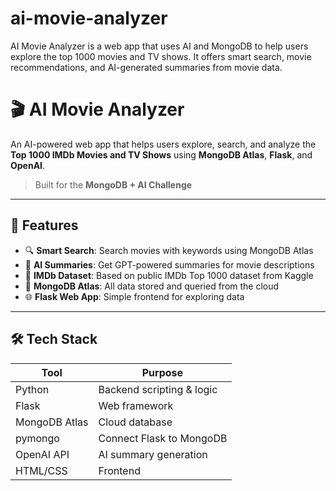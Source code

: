 # ai-movie-analyzer
AI Movie Analyzer is a web app that uses AI and MongoDB to help users explore the top 1000 movies and TV shows. It offers smart search, movie recommendations, and AI-generated summaries from movie data.
# 🎬 AI Movie Analyzer

An AI-powered web app that helps users explore, search, and analyze the **Top 1000 IMDb Movies and TV Shows** using **MongoDB Atlas**, **Flask**, and **OpenAI**.

> Built for the **MongoDB + AI Challenge**

---

## 🌟 Features

- 🔍 **Smart Search**: Search movies with keywords using MongoDB Atlas
- 🧠 **AI Summaries**: Get GPT-powered summaries for movie descriptions
- 🎥 **IMDb Dataset**: Based on public IMDb Top 1000 dataset from Kaggle
- 💾 **MongoDB Atlas**: All data stored and queried from the cloud
- 🌐 **Flask Web App**: Simple frontend for exploring data

---

## 🛠 Tech Stack

| Tool         | Purpose                          |
|--------------|----------------------------------|
| Python       | Backend scripting & logic        |
| Flask        | Web framework                    |
| MongoDB Atlas| Cloud database                   |
| pymongo      | Connect Flask to MongoDB         |
| OpenAI API   | AI summary generation            |
| HTML/CSS     | Frontend                         |

